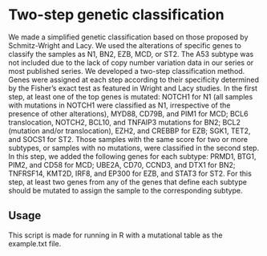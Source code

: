 # Two-step genetic classification
We made a simplified genetic classification based on those proposed by Schmitz-Wright and Lacy. We used the alterations of specific genes to classify the samples as N1, BN2, EZB, MCD, or ST2. The A53 subtype was not included due to the lack of copy number variation data in our series or most published series. We developed a two-step classification method. Genes were assigned at each step according to their specificity determined by the Fisher’s exact test as featured in Wright and Lacy studies. In the first step, at least one of the top genes is mutated: NOTCH1 for N1 (all samples with mutations in NOTCH1 were classified as N1, irrespective of the presence of other alterations), MYD88, CD79B, and PIM1 for MCD; BCL6 translocation, NOTCH2, BCL10, and TNFAIP3 mutations for BN2; BCL2 (mutation and/or translocation), EZH2, and CREBBP for EZB; SGK1, TET2, and SOCS1 for ST2. Those samples with the same score for two or more subtypes, or samples with no mutations, were classified in the second step. In this step, we added the following genes for each subtype: PRMD1, BTG1, PIM2, and CD58 for MCD; UBE2A, CD70, CCND3, and DTX1 for BN2; TNFRSF14, KMT2D, IRF8, and EP300 for EZB, and STAT3 for ST2.  For this step, at least two genes from any of the genes that define each subtype should be mutated to assign the sample to the corresponding subtype.

## Usage
This script is made for running in R with a mutational table as the example.txt file.

